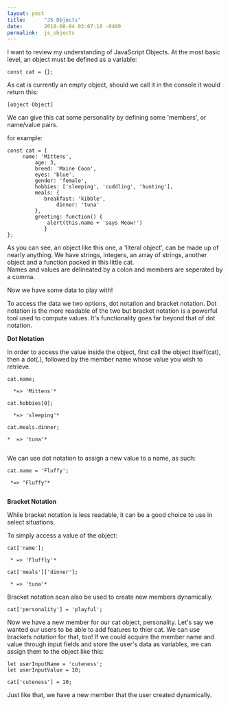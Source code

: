 ```yaml
---
layout: post
title:      "JS Objects"
date:       2018-08-04 03:07:10 -0400
permalink:  js_objects
---
```



I want to review my understanding of JavaScript Objects.  At the most basic level, an object must be defined as a variable:
```
const cat = {};
```

As cat is currently an empty object, should we call it in the console it would return this:

```
[object Object]
```

We can give this cat some personality by defining some 'members', or name/value pairs.

for example:

```
const cat = {
     name: 'Mittens',
		 age: 3,
		 breed: 'Maine Coon',
		 eyes: 'blue',
		 gender: 'female',
		 hobbies: ['sleeping', 'cuddling', 'hunting'],
		 meals: {
		    breakfast: 'kibble',
				dinner: 'tuna'
		 },
		 greeting: function() {
		     alert(this.name + 'says Meow!')
			}
};
```

As you can see, an object like this one,  a 'literal object', can be made up of nearly anything.  We have strings, integers, an array of strings, another object and a function packed in this little cat.  
Names and values are delineated by a colon and members are seperated by a comma. 


Now we have some data to play with!

To access the data we two options, dot notation and bracket notation.  Dot notation is the more readable of the two but bracket notation is a powerful tool used to compute values.  It's functionality goes far beyond that of dot notation.

**Dot Notation**

In order to access the value inside the object, first call the object itself(cat), then a dot(.), followed by the member name whose value you wish to retrieve.

```
cat.name;

  *=> 'Mittens'*
	
cat.hobbies[0];

  *=> 'sleeping'*
	
cat.meals.dinner;

*  => 'tuna'*
	
```

We can use dot notation to assign a new value to a name, as such:

```
cat.name = 'Fluffy';

 *=> "Fluffy"*
 
```


**Bracket Notation**

While bracket notation is less readable, it can be a good choice to use in select situations.

To simply access a value of the object:

```
cat['name'];

 * => 'Fluffly'*
	
cat['meals']['dinner'];

 * => 'tuna'*
```
Bracket notation acan also be used to create new members dynamically.

```
cat['personality'] = 'playful';
```

Now we have a new member for our cat object, personality.  Let's say we wanted our users to be able to add features to thier cat.  We can use brackets notation for that, too!  If we could acquire the member name and value through input fields and store the user's data as variables, we can assign them to the object like this:

```
let userInputName = 'cuteness';
let userInputValue = 10;

cat['cuteness'] = 10;
```

Just like that, we have a new member that the user created dynamically.  



